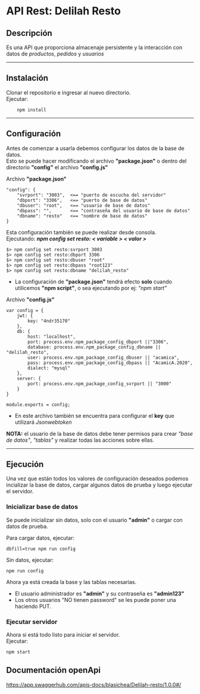 # API Rest: Delilah Resto

## Descripción
Es una API que proporciona almacenaje persistente y la interacción con datos de *productos*, *pedidos* y *usuarios*  

* * *  

## Instalación
Clonar el repositorio e ingresar al nuevo directorio.  
Ejecutar:  

		npm install

* * *

## Configuración

Antes de comenzar a usarla debemos configurar los datos de la base de datos.  
Esto se puede hacer modificando el archivo **"package.json"** o dentro del directorio **"config"** el archivo **"config.js"**  
  
Archivo **"package.json"**  

	"config": {
		"svrport": "3003",	<== "puerto de escucha del servidor"
		"dbport": "3306",	<== "puerto de base de datos"
		"dbuser": "root",	<== "usuario de base de datos"
		"dbpass": "",		<== "contraseña del usuario de base de datos"
		"dbname": "resto"	<== "nombre de base de datos"
	}

Esta configuración también se puede realizar desde consola.  
Ejecutando: ***npm config set resto: < variable > < valor >***

	$> npm config set resto:svrport 3003
	$> npm config set resto:dbport 3306
	$> npm config set resto:dbuser "root"
	$> npm config set resto:dbpass "root123"
	$> npm config set resto:dbname "delilah_resto"
- La configuración de **"package.json"** tendrá efecto **solo** cuando utilicemos **"npm script"**, o sea ejecutando por ej: *"npm start"*  
  
Archivo **"config.js"**  

	var config = {
		jwt: {
			key: "4ndr35170"
		},
		db: {
			host: "localhost",
			port: process.env.npm_package_config_dbport ||"3306",
			database: process.env.npm_package_config_dbname || "delilah_resto",
			user: process.env.npm_package_config_dbuser || "acamica",
			pass: process.env.npm_package_config_dbpass || "AcamicA.2020",
			dialect: "mysql"
		},
		server: {
			port: process.env.npm_package_config_svrport || "3000"
		}
	}

	module.exports = config;

- En este archivo también se encuentra para configurar el **key** que utilizará *Jsonwebtoken*  

**NOTA:** el usuario de la base de datos debe tener permisos para crear *"base de datos"*, *"tablas"* y realizar todas las acciones sobre ellas.  

* * *

## Ejecución

Una vez que están todos los valores de configuración deseados podemos incializar la base de datos, cargar algunos datos de prueba y luego ejecutar el servidor.  

### Inicializar base de datos
Se puede inicializar sin datos, solo con el usuario **"admin"** o cargar con datos de prueba.  

Para cargar datos, ejecutar:  

	dbfill=true npm run config

Sin datos, ejecutar:  

	npm run config

Ahora ya está creada la base y las tablas necesarias.  

- El usuario administrador es **"admin"** y su contraseña es **"admin123"**  
- Los otros usuarios "NO tienen password" se les puede poner una haciendo PUT.  


### Ejecutar servidor
Ahora si está todo listo para iniciar el servidor.  
Ejecutar:

	npm start

## Documentación openApi

https://app.swaggerhub.com/apis-docs/blasichea/Delilah-resto/1.0.0#/
